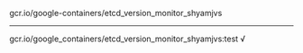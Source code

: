 gcr.io/google-containers/etcd_version_monitor_shyamjvs 

----
gcr.io/google_containers/etcd_version_monitor_shyamjvs:test √

